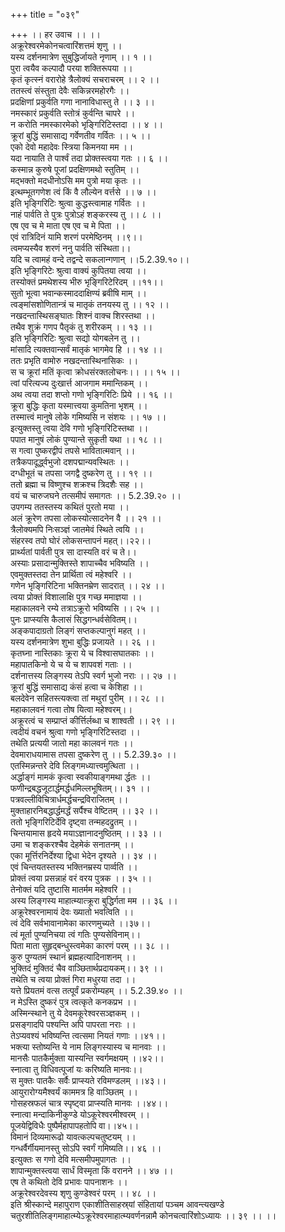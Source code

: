 +++
title = "०३९"

+++
।। हर उवाच ।। ।।  
अक्रूरेश्वरमेकोनचत्वारिंशत्तमं शृणु ।।  
यस्य दर्शनमात्रेण सुबुद्धिर्जायते नृणाम् ।। १ ।।  
पुरा त्वयैव कल्पादौ परया शक्तिरूपया ।।  
कृतं कृत्स्नं वरारोहे त्रैलोक्यं सचराचरम् ।। २ ।।  
ततस्त्वं संस्तुता देवैः सकिन्नरमहोरगैः ।।  
प्रदक्षिणां प्रकुर्वति गणा नानाविधास्तु ते ।। ३ ।।  
नमस्कारं प्रकुर्वति स्तोत्रं कुर्वन्ति चापरे ।।  
न करोति नमस्कारमेको भृङ्गिरिटिस्तदा ।। ४ ।।  
क्रूरां बुद्धिं समासाद्य गर्वेणतीव गर्वितः ।। ५ ।।  
एको देवो महादेवः स्त्रिया किमनया मम ।।  
यदा नायाति ते पार्श्वं तदा प्रोक्तस्त्वया गतः ।। ६ ।।  
कस्मान्न कुरुषे पूजां प्रदक्षिणमथो स्तुतिम् ।।  
मद्भक्तो मदधीनोऽसि मम पुत्रो मया कृतः ।।  
इत्थम्भूतगणेश त्वं किं वै लौल्येन वर्त्तसे ।। ७ ।।  
इति भृङ्गिरिटिः श्रुत्वा कुद्धस्त्वामाह गर्वितः ।।  
नाहं पार्वति ते पुत्रः पुत्रोऽहं शङ्करस्य तु ।। ८ ।।  
एष एव च मे माता एष एव च मे पिता ।।  
एवं रात्रिदिनं यामि शरणं परमेष्ठिनम् ।।९।।  
त्वमप्यस्यैव शरणं ननु पार्वति संस्थिता।।  
यदि च त्वामहं वन्दे तद्वन्दे सकलान्गणान् ।।5.2.39.१०।।  
इति भृङ्गिरिटेः श्रुत्वा वाक्यं कुपितया त्वया ।।  
तस्योक्तं प्रमथेशस्य भीरु भृङ्गिरिटेरिदम् ।।११।।  
सुतो भूत्वा भवान्कस्माददाक्षिण्यं ब्रवीषि माम् ।।  
त्वङ्मांसशोणितान्त्रं च मातृकं तनयस्य तु ।। १२ ।।  
नखदन्तास्थिसङ्घातः शिश्नं वाक्च शिरस्तथा ।।  
तथैव शुक्रं गणप पैतृकं तु शरीरकम् ।। १३ ।।  
इति भृङ्गिरिटिः श्रुत्वा सद्यो योगबलेन तु ।।  
मांसादि त्यक्तवान्सर्वं मातृकं भागमेव हि ।। १४ ।।  
ततः प्रभृति वामोरु नखदन्तास्थिनासिकः ।।  
स च क्रूरां मतिं कृत्वा क्रोधसंरक्तलोचनः।। ।। १५ ।।  
त्वां परित्यज्य दुःखार्त्त आजगाम ममान्तिकम् ।।  
अथ त्वया तदा शप्तो गणो भृङ्गिरिटिः प्रिये ।। १६ ।।  
क्रूरा बुद्धिः कृता यस्मात्त्वया कुमतिना भृशम् ।।  
तस्मात्त्वं मानुषे लोके गमिष्यसि न संशयः ।। १७ ।।  
इत्युक्तस्तु त्वया देवि गणो भृङ्गिरिटिस्तथा ।।  
पपात मानुषं लोकं पुण्यान्ते सुकृती यथा ।। १८ ।।  
स गत्वा पुष्करद्वीपं तपसे भावितात्मवान् ।।  
तत्रैकपादूर्द्ध्वभुजो दशपद्मान्यवस्थितः ।।  
दग्धीभूतं च तपसा जगद्वै दुष्करेण तु ।। १९ ।।  
ततो ब्रह्मा च विष्णुश्च शक्रश्च त्रिदशैः सह ।।  
वयं च चारुजघने तत्समीपं समागतः ।। 5.2.39.२० ।।  
उपगम्य ततस्तस्य कथितं पुरतो मया ।।  
अलं क्रूरेण तपसा लोकस्योत्सादनेन वै ।। २१ ।।  
त्रैलोक्यमपि निःसञ्ज्ञं जातमेवं स्थिते त्वयि ।।  
संहरस्व तपो घोरं लोकसन्तापनं महत्।।२२।।  
प्रार्थ्यतां पार्वती पुत्र सा दास्यति वरं च ते।।  
अस्याः प्रसादान्मुक्तिस्ते शापाच्चैव भविष्यति ।।  
एवमुक्तस्तदा तेन प्रार्थिता त्वं महेश्वरि ।।  
गणेन भृङ्गिरिटिना भक्तिनम्रेण सादरात् ।। २४ ।।  
त्वया प्रोक्तं विशालाक्षि पुत्र गच्छ ममाज्ञया ।।  
महाकालवने रम्ये तत्राऽक्रूरो भविष्यसि ।। २५ ।।  
पुनः प्राप्स्यसि कैलासं सिद्धगन्धर्वसेवितम्।।  
अङ्कपादाग्रतो लिङ्गं सप्तकल्पानुगं महत् ।।  
यस्य दर्शनमात्रेण शुभा बुद्धिः प्रजायते ।। २६ ।।  
कृतघ्ना नास्तिकाः क्रूरा ये च विश्वासघातकाः ।।  
महापातकिनो ये च ये च शापवशं गताः ।।  
दर्शनात्तस्य लिङ्गस्य तेऽपि स्वर्ग भुजो नराः ।। २७ ।।  
क्रूरां बुद्धिं समासाद्य कंसं हत्वा च केशिहा ।।  
बलदेवेन सहितस्त्यक्त्वा तां मथुरां पुरीम् ।। २८ ।।  
महाकालवनं गत्वा तोष यित्वा महेश्वरम्।।  
अक्रूरत्वं च सम्प्राप्तं कीर्त्तिर्लब्धा च शाश्वती ।। २९ ।।  
त्वदीयं वचनं श्रुत्वा गणो भृङ्गिरिटिस्तदा ।।  
तथेति प्रत्ययी जातो महा कालवनं गतः ।।  
देवमाराधयामास तपसा दुष्करेण तु ।। 5.2.39.३० ।।  
एतस्मिन्नन्तरे देवि लिङ्गमध्यात्त्वमुत्थिता ।।  
अर्द्धाङ्गं मामकं कृत्वा स्वकीयाङ्गमथा र्द्धतः ।।  
फणीन्द्रबद्धजूटार्द्धमर्द्धधमिल्लभूषितम्।। ३१ ।।  
पत्रवल्लीविचित्रार्धमर्द्धचन्द्रविराजितम् ।।  
मुक्ताहारनिबद्धार्द्धमर्द्धं सर्पैश्च वेष्टितम् ।। ३२ ।।  
ततो भृङ्गिरिटिर्देवि दृष्ट्वा तन्महदद्रुतम् ।।  
चिन्तयामास हृदये मयाऽज्ञानादनुष्ठितम् ।। ३३ ।।  
उमा च शङ्करश्चैव देहमेकं सनातनम् ।।  
एका मूर्त्तिरनिर्देश्या द्विधा भेदेन दृश्यते ।। ३४ ।।  
एवं चिन्तयतस्तस्य भक्तिनम्रस्य पार्व्वति ।।  
प्रोक्तं त्वया प्रसन्नाहं वरं वरय पुत्रक ।। ३५ ।।  
तेनोक्तं यदि तुष्टासि मातर्मम महेश्वरि ।।  
अस्य लिङ्गस्य माहात्म्यात्क्रूरा बुद्धिर्गता मम ।। ३६ ।।  
अक्रूरेश्वरनामायं देवः ख्यातो भवत्विति ।।  
त्वं देवि सर्वभावानामेका कारणमुच्यते ।।३७।।  
त्वं मूर्ता पुण्यनिचया त्वं गतिः पुण्यसेविनाम्।।  
पिता माता सुहृद्बन्धुस्त्वमेका कारणं परम् ।। ३८ ।।  
कुरु पुण्यतमं स्थानं ब्रह्महत्यादिनाशनम् ।।  
भुक्तिदं मुक्तिदं चैव वाञ्छितार्थप्रदायकम्।। ३९ ।।  
तथेति च त्वया प्रोक्तं गिरा मधुरया तदा ।।  
यत्ते प्रियतमं वत्स तत्पूर्वं प्रकरोम्यहम् ।। 5.2.39.४० ।।  
न मेऽस्ति दुष्करं पुत्र त्वत्कृते कनकप्रभ ।।  
अस्मिन्स्थाने तु ये देवमकूरेश्वरसञ्ज्ञकम् ।।  
प्रसङ्गादपि पश्यन्ति अपि पापरता नराः ।।  
तेऽप्यवश्यं भविष्यन्ति त्वत्समा नियतं गणाः ।।४१।।  
भक्त्या स्तोष्यन्ति ये नाम लिङ्गस्यास्य च मानवाः ।।  
मानसैः पातकैर्मुक्ता यास्यन्ति स्वर्गमक्षयम् ।।४२।।  
स्नात्वा तु विधिवत्पूजां यः करिष्यति मानवः।।  
स मुक्तः पातकैः सर्वैः प्राप्स्यते रविमण्डलम् ।।४३।।  
आयुरारोग्यमैश्वर्यं काममत्र हि वाञ्छितम् ।।  
गोसहस्रफलं चात्र स्पृष्ट्वा प्राप्स्यति मानवः ।।४४।।  
स्नात्वा मन्दाकिनीकुण्डे योऽकूरेश्वरमीश्वरम् ।।  
पूजयेद्विविधैः पुष्पैर्महापापहतोपि वा।।४५।।  
विमानं दिव्यमारूढो यावत्कल्पचतुष्टयम् ।।  
गन्धर्वैर्गीयमानस्तु सोऽपि स्वर्गं गमिष्यति।। ४६ ।।  
इत्युक्तः स गणो देवि मत्समीपमुपागतः ।।  
शापान्मुक्तस्त्वया सार्धं विस्मृता किं वरानने ।। ४७ ।।  
एष ते कथितो देवि प्रभावः पापनाशनः ।।  
अक्रूरेश्वरदेवस्य शृणु कुण्डेश्वरं परम् ।। ४८ ।।  
इति श्रीस्कान्दे महापुराण एकाशीतिसाहस्र्यां संहितायां पञ्चम आवन्त्यखण्डे चतुरशीतिलिङ्गमाहात्म्येऽक्रूरेश्वरमाहात्म्यवर्णनन्नामै कोनचत्वारिंशोऽध्यायः ।। ३९ ।। ।।